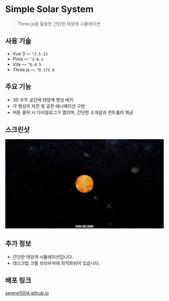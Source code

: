 # Simple Solar System
> Three.js를 활용한 간단한 태양계 시뮬레이션

## 사용 기술
- Vue 3 — `^3.5.13`
- Pinia — `^3.0.1`
- Vite — `^6.0.5`
- Three.js — `^0.172.0`

## 주요 기능
- 3D 우주 공간에 태양계 행성 배치
- 각 행성의 자전 및 공전 애니메이션 구현
- 버튼 클릭 시 다이얼로그가 열리며, 간단한 소개글과 컨트롤러 제공

## 스크린샷
![포트폴리오사이트 gif 이미지](./public/portfolio.gif)

## 추가 정보
- 간단한 태양계 시뮬레이션입니다.
- 데스크탑 크롬 브라우저에 최적화되어 있습니다.

## 배포 링크
[serene1004.github.io](https://serene1004.github.io/)
